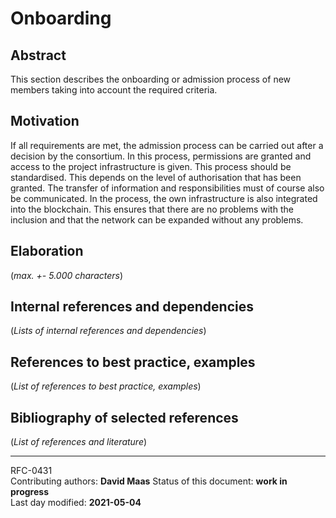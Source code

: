# Onboarding

## Abstract

This section describes the onboarding or admission process of new members taking into account the required criteria.
    
## Motivation

If all requirements are met, the admission process can be carried out after a decision by the consortium. In this process, permissions are granted and access to the project infrastructure is given. This process should be standardised. This depends on the level of authorisation that has been granted. The transfer of information and responsibilities must of course also be communicated. In the process, the own infrastructure is also integrated into the blockchain. This ensures that there are no problems with the inclusion and that the network can be expanded without any problems. 
    
## Elaboration

(*max. +- 5.000 characters*)
    
## Internal references and dependencies

(*Lists of internal references and dependencies*) 
    
## References to best practice, examples  

(*List of references to best practice, examples*)
	
## Bibliography of selected references

(*List of references and literature*)

________

RFC-0431   
Contributing authors: **David Maas**
Status of this document: **work in progress**  
Last day modified: **2021-05-04**
